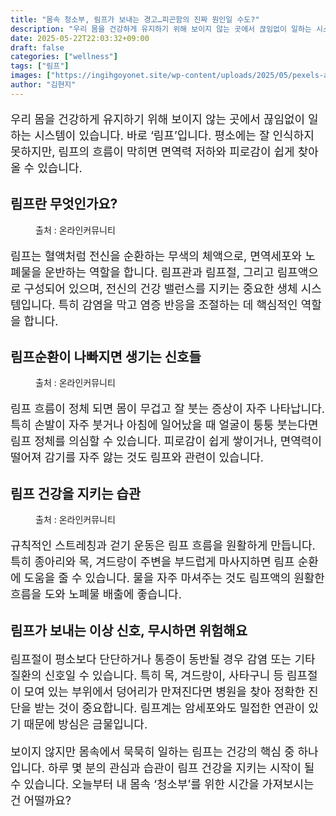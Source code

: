 ```yaml
---
title: "몸속 청소부, 림프가 보내는 경고…피곤함의 진짜 원인일 수도?"
description: "우리 몸을 건강하게 유지하기 위해 보이지 않는 곳에서 끊임없이 일하는 시스템이 있습니다. 바로 ‘림프’입니다. 평소에는 잘 인식하지 못하지만, 림프의 흐름이 막히면 면역력 저하와 피로감이 쉽게 찾아올 수 있습니다."
date: 2025-05-22T22:03:32+09:00
draft: false
categories: ["wellness"]
tags: ["림프"]
images: ["https://ingihgoyonet.site/wp-content/uploads/2025/05/pexels-aleksandra-pekala-736444-16246680-683x1024.jpg", "https://ingihgoyonet.site/wp-content/uploads/2025/05/pexels-anete-lusina-5240734-684x1024.jpg", "https://ingihgoyonet.site/wp-content/uploads/2025/05/pexels-shvetsa-5069562-683x1024.jpg"]
author: "김현지"
---
```


<p style="font-size:18px">우리 몸을 건강하게 유지하기 위해 보이지 않는 곳에서 끊임없이 일하는 시스템이 있습니다. 바로 ‘림프’입니다. 평소에는 잘 인식하지 못하지만, 림프의 흐름이 막히면 면역력 저하와 피로감이 쉽게 찾아올 수 있습니다.</p> <h2 >림프란 무엇인가요?</h2> <figure ><img src="https://ingihgoyonet.site/wp-content/uploads/2025/05/pexels-aleksandra-pekala-736444-16246680-683x1024.jpg" alt="" style="aspect-ratio:16/9;object-fit:cover"/><figcaption >출처 : 온라인커뮤니티</figcaption></figure> <p style="font-size:18px">림프는 혈액처럼 전신을 순환하는 무색의 체액으로, 면역세포와 노폐물을 운반하는 역할을 합니다. 림프관과 림프절, 그리고 림프액으로 구성되어 있으며, 전신의 건강 밸런스를 지키는 중요한 생체 시스템입니다. 특히 감염을 막고 염증 반응을 조절하는 데 핵심적인 역할을 합니다.</p> <h2 >림프순환이 나빠지면 생기는 신호들</h2> <figure ><img src="https://ingihgoyonet.site/wp-content/uploads/2025/05/pexels-anete-lusina-5240734-684x1024.jpg" alt="" style="aspect-ratio:16/9;object-fit:cover"/><figcaption >출처 : 온라인커뮤니티</figcaption></figure> <p style="font-size:18px">림프 흐름이 정체 되면 몸이 무겁고 잘 붓는 증상이 자주 나타납니다. 특히 손발이 자주 붓거나 아침에 일어났을 때 얼굴이 퉁퉁 붓는다면 림프 정체를 의심할 수 있습니다. 피로감이 쉽게 쌓이거나, 면역력이 떨어져 감기를 자주 앓는 것도 림프와 관련이 있습니다.</p> <h2 >림프 건강을 지키는 습관</h2> <figure ><img src="https://ingihgoyonet.site/wp-content/uploads/2025/05/pexels-shvetsa-5069562-683x1024.jpg" alt="" style="aspect-ratio:16/9;object-fit:cover"/><figcaption >출처 : 온라인커뮤니티</figcaption></figure> <p style="font-size:18px">규칙적인 스트레칭과 걷기 운동은 림프 흐름을 원활하게 만듭니다. 특히 종아리와 목, 겨드랑이 주변을 부드럽게 마사지하면 림프 순환에 도움을 줄 수 있습니다. 물을 자주 마셔주는 것도 림프액의 원활한 흐름을 도와 노폐물 배출에 좋습니다.</p> <h2 >림프가 보내는 이상 신호, 무시하면 위험해요</h2> <p style="font-size:18px">림프절이 평소보다 단단하거나 통증이 동반될 경우 감염 또는 기타 질환의 신호일 수 있습니다. 특히 목, 겨드랑이, 사타구니 등 림프절이 모여 있는 부위에서 덩어리가 만져진다면 병원을 찾아 정확한 진단을 받는 것이 중요합니다. 림프계는 암세포와도 밀접한 연관이 있기 때문에 방심은 금물입니다.</p> <p style="font-size:18px">보이지 않지만 몸속에서 묵묵히 일하는 림프는 건강의 핵심 중 하나입니다. 하루 몇 분의 관심과 습관이 림프 건강을 지키는 시작이 될 수 있습니다. 오늘부터 내 몸속 ‘청소부’를 위한 시간을 가져보시는 건 어떨까요?</p>